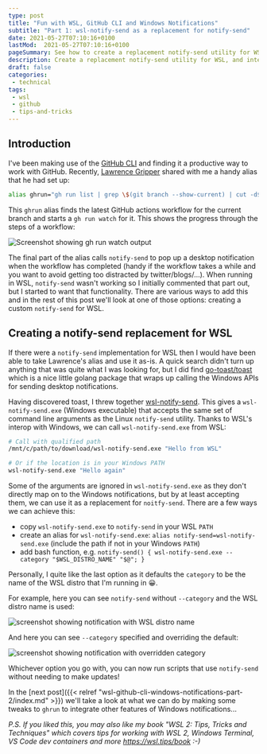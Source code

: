 ```yaml
---
type: post
title: "Fun with WSL, GitHub CLI and Windows Notifications"
subtitle: "Part 1: wsl-notify-send as a replacement for notify-send"
date: 2021-05-27T07:10:16+0100
lastMod:  2021-05-27T07:10:16+0100
pageSummary: See how to create a replacement notify-send utility for WSL, and how to integrate that with the GitHub cli to get Windows notifications when your GitHub workflows finish
description: Create a replacement notify-send utility for WSL, and integrate it with the GitHub cli to get Windows notifications when your GitHub workflows finish
draft: false
categories:
 - technical
tags:
 - wsl
 - github
 - tips-and-tricks
---
```


## Introduction

I've been making use of the [GitHub CLI](https://cli.github.com/) and finding it a productive way to work with GitHub. Recently, [Lawrence Gripper](https://blog.gripdev.xyz/) shared with me a handy alias that he had set up:

```bash
alias ghrun="gh run list | grep \$(git branch --show-current) | cut -d$'\t' -f 8 | xargs gh run watch && notify-send 'Run finished'"
```

This `ghrun` alias finds the latest GitHub actions workflow for the current branch and starts a `gh run watch` for it. This shows the progress through the steps of a workflow:

![Screenshot showing gh run watch output](./gh-run-watch.png)

The final part of the alias calls `notify-send` to pop up a desktop notification when the workflow has completed (handy if the workflow takes a while and you want to avoid getting too distracted by twitter/blogs/...). When running in WSL, `notify-send` wasn't working so I initially commented that part out, but I started to want that functionality. There are various ways to add this and in the rest of this post we'll look at one of those options: creating a custom `notify-send` for WSL.

## Creating a notify-send replacement for WSL

If there were a `notify-send` implementation for WSL then I would have been able to take Lawrence's alias and use it as-is. A quick search didn't turn up anything that was quite what I was looking for, but I did find [go-toast/toast](https://github.com/go-toast/toast) which is a nice little golang package that wraps up calling the Windows APIs for sending desktop notifications.

Having discovered toast, I threw together [wsl-notify-send](https://github.com/stuartleeks/wsl-notify-send). This gives a `wsl-notify-send.exe` (Windows executable) that accepts the same set of command line arguments as the Linux `notify-send` utility. Thanks to WSL's interop with Windows, we can call `wsl-notify-send.exe` from WSL:

```bash
# Call with qualified path
/mnt/c/path/to/download/wsl-notify-send.exe "Hello from WSL"

# Or if the location is in your Windows PATH
wsl-notify-send.exe "Hello again"
```

Some of the arguments are ignored in `wsl-notify-send.exe` as they don't directly map on to the Windows notifications, but by at least accepting them, we can use it as a replacement for `noitfy-send`. There are a few ways we can achieve this:

- copy `wsl-notify-send.exe` to `notify-send` in your WSL `PATH`
- create an alias for `wsl-notify-send.exe`: `alias notify-send=wsl-notify-send.exe` (include the path if not in your Windows `PATH`)
- add bash function, e.g. `notify-send() { wsl-notify-send.exe --category "$WSL_DISTRO_NAME" "$@"; }`

Personally, I quite like the last option as it defaults the `category` to be the name of the WSL distro that I'm running in 😀.

For example, here you can see `notify-send` without `--category` and the WSL distro name is used:

![screenshot showing notification with WSL distro name](./notify-send.png)

And here you can see `--category` specified and overriding the default:

![screenshot showing notification with overridden category](./notify-send-category.png)

Whichever option you go with, you can now run scripts that use `notify-send` without needing to make updates! 

In the [next post]({{< relref "wsl-github-cli-windows-notifications-part-2/index.md" >}}) we'll take a look at what we can do by making some tweaks to `ghrun` to integrate other features of Windows notifications...

*P.S. If you liked this, you may also like my book "WSL 2: Tips, Tricks and Techniques" which covers tips for working with WSL 2, Windows Terminal, VS Code dev containers and more <https://wsl.tips/book> :-)*